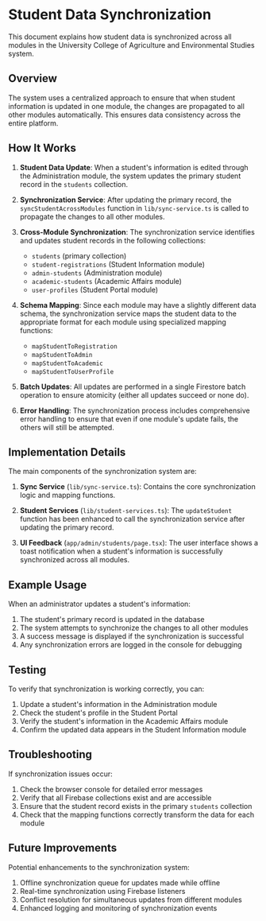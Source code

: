 # Student Data Synchronization

This document explains how student data is synchronized across all modules in the University College of Agriculture and Environmental Studies system.

## Overview

The system uses a centralized approach to ensure that when student information is updated in one module, the changes are propagated to all other modules automatically. This ensures data consistency across the entire platform.

## How It Works

1. **Student Data Update**: When a student's information is edited through the Administration module, the system updates the primary student record in the `students` collection.

2. **Synchronization Service**: After updating the primary record, the `syncStudentAcrossModules` function in `lib/sync-service.ts` is called to propagate the changes to all other modules.

3. **Cross-Module Synchronization**: The synchronization service identifies and updates student records in the following collections:
   - `students` (primary collection)
   - `student-registrations` (Student Information module)
   - `admin-students` (Administration module)
   - `academic-students` (Academic Affairs module)
   - `user-profiles` (Student Portal module)

4. **Schema Mapping**: Since each module may have a slightly different data schema, the synchronization service maps the student data to the appropriate format for each module using specialized mapping functions:
   - `mapStudentToRegistration`
   - `mapStudentToAdmin`
   - `mapStudentToAcademic`
   - `mapStudentToUserProfile`

5. **Batch Updates**: All updates are performed in a single Firestore batch operation to ensure atomicity (either all updates succeed or none do).

6. **Error Handling**: The synchronization process includes comprehensive error handling to ensure that even if one module's update fails, the others will still be attempted.

## Implementation Details

The main components of the synchronization system are:

1. **Sync Service** (`lib/sync-service.ts`): Contains the core synchronization logic and mapping functions.

2. **Student Services** (`lib/student-services.ts`): The `updateStudent` function has been enhanced to call the synchronization service after updating the primary record.

3. **UI Feedback** (`app/admin/students/page.tsx`): The user interface shows a toast notification when a student's information is successfully synchronized across all modules.

## Example Usage

When an administrator updates a student's information:

1. The student's primary record is updated in the database
2. The system attempts to synchronize the changes to all other modules
3. A success message is displayed if the synchronization is successful
4. Any synchronization errors are logged in the console for debugging

## Testing

To verify that synchronization is working correctly, you can:

1. Update a student's information in the Administration module
2. Check the student's profile in the Student Portal
3. Verify the student's information in the Academic Affairs module
4. Confirm the updated data appears in the Student Information module

## Troubleshooting

If synchronization issues occur:

1. Check the browser console for detailed error messages
2. Verify that all Firebase collections exist and are accessible
3. Ensure that the student record exists in the primary `students` collection
4. Check that the mapping functions correctly transform the data for each module

## Future Improvements

Potential enhancements to the synchronization system:

1. Offline synchronization queue for updates made while offline
2. Real-time synchronization using Firebase listeners
3. Conflict resolution for simultaneous updates from different modules
4. Enhanced logging and monitoring of synchronization events 